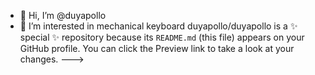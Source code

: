 - 👋 Hi, I’m @duyapollo
- 👀 I’m interested in mechanical keyboard
duyapollo/duyapollo is a ✨ special ✨ repository because its `README.md` (this file) appears on your GitHub profile.
You can click the Preview link to take a look at your changes.
--->
